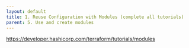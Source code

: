 ```yaml
---
layout: default
title: 1. Reuse Configuration with Modules (complete all tutorials)
parent: 5. Use and create modules
---
```


https://developer.hashicorp.com/terraform/tutorials/modules